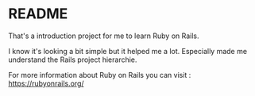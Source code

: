 # README

That's a introduction project for me to learn Ruby on Rails.

I know it's looking a bit simple but it helped me a lot. Especially made me understand the Rails project hierarchie. 

For more information about Ruby on Rails you can visit : https://rubyonrails.org/
